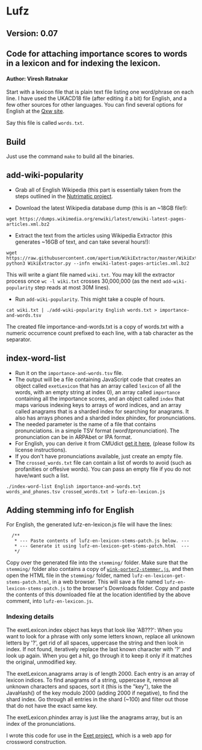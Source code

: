# Lufz

## Version: 0.07

## Code for attaching importance scores to words in a lexicon and for indexing the lexicon.

#### Author: Viresh Ratnakar

Start with a lexicon file that is plain text file listing one word/phrase
on each line. I have used the UKACD18 file (after editing it a bit) for
English, and a few other sources for other languages. You can find several
options for English at the [Qxw site](https://www.quinapalus.com/xwfaq.html).

Say this file is called `words.txt`.

## Build

Just use the command `make` to build all the binaries.

## add-wiki-popularity

- Grab all of English Wikipedia (this part is essentially taken from the steps
outlined in the [Nutrimatic project](https://github.com/egnor/nutrimatic).

- Download the latest Wikipedia database dump (this is an ~18GB file!):
```
wget https://dumps.wikimedia.org/enwiki/latest/enwiki-latest-pages-articles.xml.bz2
```

- Extract the text from the articles using Wikipedia Extractor
 (this generates ~16GB of text, and can take several hours!):
```
wget https://raw.githubusercontent.com/apertium/WikiExtractor/master/WikiExtractor.py
python3 WikiExtractor.py --infn enwiki-latest-pages-articles.xml.bz2
```
This will write a giant file named `wiki.txt`. You may kill the extractor process
once `wc -l wiki.txt` crosses 30,000,000 (as the next `add-wiki-popularity` step
reads at most 30M lines).

- Run `add-wiki-popularity`. This might take a couple of hours.
```
cat wiki.txt | ./add-wiki-popularity English words.txt > importance-and-words.tsv
```
The created file importance-and-words.txt is a copy of words.txt with a numeric
occurrence count prefixed to each line, with a tab character as the separator.

## index-word-list

- Run it on the `importance-and-words.tsv` file.
- The output will be a file containing JavaScript code that creates an object
  called `exetLexicon` that has an array called `lexicon` of all the words,
  with an empty string at index 0), an array called `importance` containing all
  the importance scores, and an object called `index` that maps various
  indexing keys to arrays of word indices, and an array called anagrams
  that is a sharded index for searching for anagrams. It also has arrays
  phones and a sharded index phindex, for pronunciations.
- The needed parameter is the name of a file that contains pronunciations.
  in a simple TSV format (word\tpronunciation). The pronunciation can be
  in ARPAbet or IPA format.
- For English, you can derive it from CMUdict
  [get it here](http://svn.code.sf.net/p/cmusphinx/code/trunk/cmudict/cmudict-0.7b),
  (please follow its license instructions).
- If you don't have pronunciations available, just create an empty file.
- The `crossed_words.txt` file can contain a list of words to avoid (such as
  profanities or offesive words). You can pass an empty file if you do not
  have/want such a list.
```
./index-word-list English importance-and-words.txt words_and_phones.tsv crossed_words.txt > lufz-en-lexicon.js
```

## Adding stemming info for English

For English, the generated lufz-en-lexicon.js file will have the lines:
```
  /**
   * --- Paste contents of lufz-en-lexicon-stems-patch.js below. --- 
   * --- Generate it using lufz-en-lexicon-get-stems-patch.html  ---
   */
```
Copy over the generated file into the `stemming/` folder. Make sure that the `stemming/`
folder also contains a copy of
[`wink-porter2-stemmer.js`](https://github.com/winkjs/wink-porter2-stemmer/blob/master/src/wink-porter2-stemmer.js),
and then open the HTML file in the `stemming/` folder, named
`lufz-en-lexicon-get-stems-patch.html`, in a web browser. This will save a file named
`lufz-en-lexicon-stems-patch.js` to the browser's Downloads folder. Copy and paste the contents of this
downloaded file at the location identified by the above comment, into `lufz-en-lexicon.js`.

### Indexing details

The exetLexicon.index object has keys that look like 'AB???': When you want to
look for a phrase with only some letters known, replace all unknown
letters by '?', get rid of all spaces, uppercase the string and then look
in index. If not found, iteratively replace the last known character
with '?' and look up again. When you get a hit, go through it to keep it
only if it matches the original, unmodified key.

The exetLexicon.anagrams array is of length 2000. Each entry is an array
of lexicon indices. To find anagrams of a string, uppercase it, remove
all unknown characters and spaces, sort it (this is the "key"), take the
JavaHash() of the key modulo 2000 (adding 2000 if negative), to find the
shard index. Go through all entries in the shard (~100) and filter out those
that do not have the exact same key.

The exetLexicon.phindex array is just like the anagrams array, but is an
index of the pronunciations.

I wrote this code for use in the [Exet
project](https://github.com/viresh-ratnakar/exet), which is a web app for
crossword construction.

